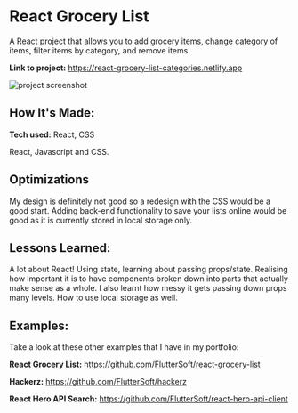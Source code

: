 # React Grocery List
A React project that allows you to add grocery items, change category of items, filter items by category, and remove items. 

**Link to project:** https://react-grocery-list-categories.netlify.app

![project screenshot](https://i.imgur.com/vZlvjoo.png)

## How It's Made:

**Tech used:** React, CSS

React, Javascript and CSS.

## Optimizations

My design is definitely not good so a redesign with the CSS would be a good start. Adding back-end functionality to save your lists online would be good as it is currently stored in local storage only.

## Lessons Learned:

A lot about React! Using state, learning about passing props/state. Realising how important it is to have components broken down into parts that actually make sense as a whole. I also learnt how messy it gets passing down props many levels. How to use local storage as well. 

## Examples:
Take a look at these other examples that I have in my portfolio:

**React Grocery List:** https://github.com/FlutterSoft/react-grocery-list

**Hackerz:** https://github.com/FlutterSoft/hackerz

**React Hero API Search:** https://github.com/FlutterSoft/react-hero-api-client



